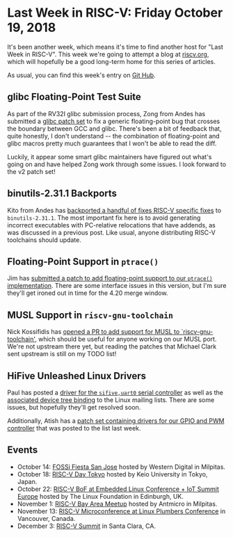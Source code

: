 # Last Week in RISC-V: Friday October 19, 2018

It's been another week, which means it's time to find another host for
"Last Week in RISC-V".  This week we're going to attempt a blog at
[riscv.org](https://riscv.org), which will hopefully be a good long-term
home for this series of articles.

As usual, you can find this week's entry on [Git
Hub](https://github.com/sifive/last-week-in-risc-v/blob/master/lwirv-2018-10-19.md).

## glibc Floating-Point Test Suite

As part of the RV32I glibc submission process, Zong from Andes has
submitted a [glibc patch
set](https://sourceware.org/ml/libc-alpha/2018-10/msg00236.html) to fix
a generic floating-point bug that crosses the boundary between GCC and
glibc.  There's been a bit of feedback that, quite honestly, I don't
understand -- the combination of floating-point and glibc macros pretty
much guarantees that I won't be able to read the diff.

Luckily, it appear some smart glibc maintainers have figured out what's
going on and have helped Zong work through some issues.  I look forward
to the v2 patch set!

## binutils-2.31.1 Backports

Kito from Andes has [backported a handful of
fixes RISC-V specific
fixes](https://github.com/riscv/riscv-binutils-gdb/pull/162) to
`binutils-2.31.1`.  The most important fix here is to avoid generating
incorrect executables with PC-relative relocations that have addends, as
was discussed in a previous post.  Like usual, anyone distributing
RISC-V toolchains should update.

## Floating-Point Support in `ptrace()`

Jim has [submitted a patch to add floating-point support to our `ptrace()`
implementation](http://lists.infradead.org/pipermail/linux-riscv/2018-October/001828.html).
There are some interface issues in this version, but I'm sure they'll
get ironed out in time for the 4.20 merge window.

## MUSL Support in `riscv-gnu-toolchain`

Nick Kossifidis has [opened a PR to add support for MUSL to
`riscv-gnu-toolchain'](https://github.com/riscv/riscv-gnu-toolchain/pull/386),
which should be useful for anyone working on our MUSL port.  We're not
upstream there yet, but reading the patches that Michael Clark sent
upstream is still on my TODO list!

## HiFive Unleashed Linux Drivers

Paul has posted a [driver for the `sifive,uart0` serial
controller](http://lists.infradead.org/pipermail/linux-riscv/2018-October/001834.html)
as well as the [associated device tree
binding](http://lists.infradead.org/pipermail/linux-riscv/2018-October/001833.html)
to the Linux mailing lists.  There are some issues, but hopefully
they'll get resolved soon.

Additionally, Atish has a [patch set containing drivers for our GPIO and PWM
controller](http://lists.infradead.org/pipermail/linux-riscv/2018-October/001702.html)
that was posted to the list last week.

## Events

* October 14: [FOSSi Fiesta San
  Jose](https://fossi-foundation.org/fossi-fiesta-2018-10-14) hosted by
  Western Digital in Milpitas.
* October 18: [RISC-V Day
  Tokyo](https://tmt.knect365.com/risc-v-day-tokyo/) hosted by Keio
  University in Tokyo, Japan.
* October 22: [RISC-V BoF at Embedded Linux Conference + IoT Summit
  Europe](https://events.linuxfoundation.org/events/elc-openiot-europe-2018/)
  hosted by The Linux Foundation in Edinburgh, UK.
* November 1: [RISC-V Bay Area Meetup](https://www.meetup.com/Bay-Area-RISC-V-Meetup/events/255433135/) hosted by Antmicro in Milpitas.
* November 13: [RISC-V Microconference at Linux Plumbers
  Conference](https://blog.linuxplumbersconf.org/2018/) in Vancouver,
  Canada.
* December 3: [RISC-V Summit](https://tmt.knect365.com/risc-v-summit/)
  in Santa Clara, CA.
